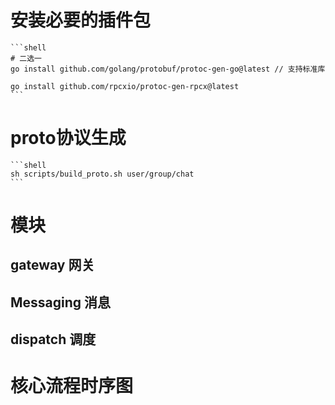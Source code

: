 
# 安装必要的插件包
    
    ```shell
    # 二选一
    go install github.com/golang/protobuf/protoc-gen-go@latest // 支持标准库
    
    go install github.com/rpcxio/protoc-gen-rpcx@latest
    ```

# proto协议生成

    ```shell
    sh scripts/build_proto.sh user/group/chat
    ```




# 模块

## gateway 网关

## Messaging 消息

## dispatch 调度

# 核心流程时序图

